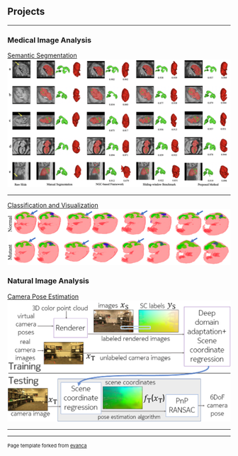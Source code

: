 ## Projects

---

### Medical Image Analysis

[Semantic Segmentation](/sample_page)
<img src="images/end-to-end3.png?raw=true"/>

---
[Classification and Visualization](/sample_page)
<img src="images/salient_map.png?raw=true"/>


### Natural Image Analysis

[Camera Pose Estimation](/sample_page)
<img src="images/SystemOverview_v3.png?raw=true"/>

---




---
<p style="font-size:11px">Page template forked from <a href="https://github.com/evanca/quick-portfolio">evanca</a></p>
<!-- Remove above link if you don't want to attibute -->

